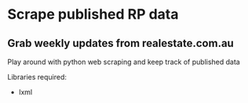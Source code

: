# Scrape published RP data
## Grab weekly updates from realestate.com.au
Play around with python web scraping and keep track of published data

Libraries required:
- lxml
